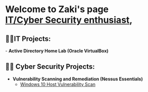 <h1> Welcome to Zaki's page <br/><a href="https://www.linkedin.com/in/zaki-isse-3793b0219/"> IT/Cyber Security enthusiast</a>, 
<h2>👨‍💻IT Projects:</h2>
- <b>Active Directory Home Lab (Oracle VirtualBox)</b>

<h2>🐱‍💻 Cyber Security Projects:</h2>

- <b>Vulnerability Scanning and Remediation (Nessus Essentials)</b>
  - [Windows 10 Host Vulnerability Scan](https://github.com/mozaki99/VulnerabilityScanner)

